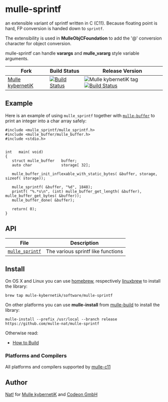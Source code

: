 # mulle-sprintf

an extensible variant of sprintf written in C (C11). Because floating point is
hard, FP conversion is handed down to `sprintf`.

The extensibility is used in **MulleObjCFoundation** to add the '@' conversion
character for object conversion.

mulle-sprintf can handle **varargs** and **mulle_vararg** style variable
arguments.

Fork      |  Build Status | Release Version
----------|---------------|-----------------------------------
[Mulle kybernetiK](//github.com/mulle-nat/mulle-sprintf) | [![Build Status](https://travis-ci.org/mulle-nat/mulle-sprintf.svg?branch=release)](https://travis-ci.org/mulle-nat/mulle-sprintf) | ![Mulle kybernetiK tag](https://img.shields.io/github/tag/mulle-nat/mulle-sprintf.svg) [![Build Status](https://travis-ci.org/mulle-nat/mulle-sprintf.svg?branch=release)](https://travis-ci.org/mulle-nat/mulle-sprintf)

## Example


Here is an example of using `mulle_sprintf` together with [`mulle-buffer`](//github.com/mulle-nat/mulle-buffer) to print an integer into a char array safely:

```
#include <mulle_sprintf/mulle_sprintf.h>
#include <mulle_buffer/mulle_buffer.h>
#include <stdio.h>


int   main( void)
{
   struct mulle_buffer   buffer;
   auto char             storage[ 32];

   mulle_buffer_init_inflexable_with_static_bytes( &buffer, storage, sizeof( storage));

   mulle_sprintf( &buffer, "%d", 1848);
   printf( "%.*s\n", (int) mulle_buffer_get_length( &buffer), mulle_buffer_get_bytes( &buffer));
   mulle_buffer_done( &buffer);

   return( 0);
}
```


## API

File                                  | Description
------------------------------------- | -------------------------------------
[`mulle_sprintf`](dox/API_SPRINTF.md) | The various sprintf like functions


## Install

On OS X and Linux you can use [homebrew](//brew.sh), respectively
[linuxbrew](//linuxbrew.sh) to install the library:

```
brew tap mulle-kybernetik/software/mulle-sprintf
```

On other platforms you can use **mulle-install** from
[mulle-build](//github.com/mulle-nat/mulle-build) to install the library:

```
mulle-install --prefix /usr/local --branch release https://github.com/mulle-nat/mulle-sprintf
```

Otherwise read:

* [How to Build](dox/BUILD.md)


### Platforms and Compilers

All platforms and compilers supported by
[mulle-c11](//www.mulle-kybernetik.com/software/git/mulle-c11/)

## Author

[Nat!](//www.mulle-kybernetik.com/weblog) for
[Mulle kybernetiK](//www.mulle-kybernetik.com) and
[Codeon GmbH](//www.codeon.de)
